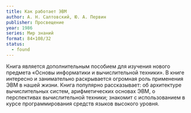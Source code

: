 ```yaml
---
title: Как работает ЭВМ
author: А. Н. Салтовский, Ю. А. Первин
publisher: Просвещение
year: 1986
series: Мир знаний
format: 84×108/32
status:
  - found
---
```


Книга является дополнительным пособием для изучения нового предмета «Основы информатики и вычислительной техники». В книге интересно и занимательно раскрывается огромная роль применения ЭВМ в нашей жизни. Книга популярно рассказывает: об архитектуре вычислительных систем, арифметических основах ЭВМ, о перспективах вычислительной техники; знакомит с использованием в курсе программирования средств языков высокого уровня.
